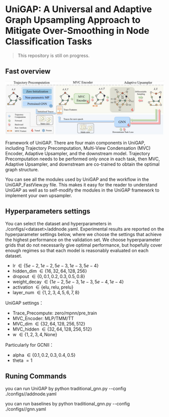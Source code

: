 # UniGAP: A Universal and Adaptive Graph Upsampling Approach to Mitigate Over-Smoothing in Node Classification Tasks

> This repository is still on progress.

## Fast overview
<img src="UniGAP/framework.jpg">

Framework of UniGAP. There are four main components in UniGAP, including Trajectory Precomputation, Multi-View Condensation (MVC) Encoder, Adaptive Upsampler, and the downstream model. Trajectory Precomputation needs to be performed only once in each task, then MVC, Adaptive Upsampler, and downstream are co-trained to obtain the optimal graph structure.

You can see all the modules used by UniGAP and the workflow in the UniGAP_FastView.py file. This makes it easy for the reader to understand UniGAP as well as to self-modify the modules in the UniGAP framework to implement your own upsampler.

## Hyperparameters settings
You can select the dataset and hyperparameters in ./configs/\<dataset\>/addnode.yaml. Experimental results are reported on the hyperparameter settings below, where we choose the settings that achieve the highest performance on the validation set. We choose hyperparameter grids that do not necessarily give optimal performance, but hopefully cover enough regimes so that each model is reasonably evaluated on each dataset.

- lr $\in \{5e-2,1e-2,5e-3,1e-3,5e-4\}$
- hidden_dim $\in \{16,32,64,128,256\}$
- dropout $\in \{0,0.1,0.2,0.3,0.5,0.8\}$
- weight_decay $\in \{1e-2,5e-3,1e-3,5e-4,1e-4\}$
- activation $\in \{\text{elu},\text{relu},\text{prelu}\}$
- layer_num $\in \{1,2,3,4,5,6,7,8\}$

UniGAP settings：
- Trace_Precompute: zero/mpnn/pre_train
- MVC_Encoder: MLP/TMM/TT
- MVC_dim $\in \{32,64,128,256,512\}$
- MVC_hidden $\in \{32,64,128,256,512\}$
- w $\in \{1,2,3,4,\text{None}\}$

Particularly for GCNII：
- alpha $\in \{0.1,0.2,0.3,0.4,0.5\}$
- theta $=1$


## Runing Commands
you can run UniGAP by
python traditional_gnn.py --config ./configs/<dataset>/addnode.yaml

you can run baselines by
python traditional_gnn.py --config ./configs/<dataset>/gnn.yaml
